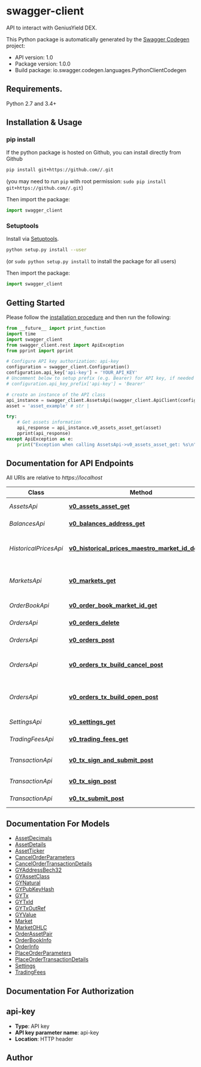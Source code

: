 # swagger-client
API to interact with GeniusYield DEX.

This Python package is automatically generated by the [Swagger Codegen](https://github.com/swagger-api/swagger-codegen) project:

- API version: 1.0
- Package version: 1.0.0
- Build package: io.swagger.codegen.languages.PythonClientCodegen

## Requirements.

Python 2.7 and 3.4+

## Installation & Usage
### pip install

If the python package is hosted on Github, you can install directly from Github

```sh
pip install git+https://github.com//.git
```
(you may need to run `pip` with root permission: `sudo pip install git+https://github.com//.git`)

Then import the package:
```python
import swagger_client 
```

### Setuptools

Install via [Setuptools](http://pypi.python.org/pypi/setuptools).

```sh
python setup.py install --user
```
(or `sudo python setup.py install` to install the package for all users)

Then import the package:
```python
import swagger_client
```

## Getting Started

Please follow the [installation procedure](#installation--usage) and then run the following:

```python
from __future__ import print_function
import time
import swagger_client
from swagger_client.rest import ApiException
from pprint import pprint

# Configure API key authorization: api-key
configuration = swagger_client.Configuration()
configuration.api_key['api-key'] = 'YOUR_API_KEY'
# Uncomment below to setup prefix (e.g. Bearer) for API key, if needed
# configuration.api_key_prefix['api-key'] = 'Bearer'

# create an instance of the API class
api_instance = swagger_client.AssetsApi(swagger_client.ApiClient(configuration))
asset = 'asset_example' # str | 

try:
    # Get assets information
    api_response = api_instance.v0_assets_asset_get(asset)
    pprint(api_response)
except ApiException as e:
    print("Exception when calling AssetsApi->v0_assets_asset_get: %s\n" % e)

```

## Documentation for API Endpoints

All URIs are relative to *https://localhost*

Class | Method | HTTP request | Description
------------ | ------------- | ------------- | -------------
*AssetsApi* | [**v0_assets_asset_get**](docs/AssetsApi.md#v0_assets_asset_get) | **GET** /v0/assets/{asset} | Get assets information
*BalancesApi* | [**v0_balances_address_get**](docs/BalancesApi.md#v0_balances_address_get) | **GET** /v0/balances/{address} | Balances
*HistoricalPricesApi* | [**v0_historical_prices_maestro_market_id_dex_get**](docs/HistoricalPricesApi.md#v0_historical_prices_maestro_market_id_dex_get) | **GET** /v0/historical-prices/maestro/{market-id}/{dex} | Get price history using Maestro.
*MarketsApi* | [**v0_markets_get**](docs/MarketsApi.md#v0_markets_get) | **GET** /v0/markets | Get markets information for the DEX.
*OrderBookApi* | [**v0_order_book_market_id_get**](docs/OrderBookApi.md#v0_order_book_market_id_get) | **GET** /v0/order-book/{market-id} | Order book
*OrdersApi* | [**v0_orders_delete**](docs/OrdersApi.md#v0_orders_delete) | **DELETE** /v0/orders | Cancel order(s)
*OrdersApi* | [**v0_orders_post**](docs/OrdersApi.md#v0_orders_post) | **POST** /v0/orders | Create an order
*OrdersApi* | [**v0_orders_tx_build_cancel_post**](docs/OrdersApi.md#v0_orders_tx_build_cancel_post) | **POST** /v0/orders/tx/build-cancel | Build transaction to cancel order(s)
*OrdersApi* | [**v0_orders_tx_build_open_post**](docs/OrdersApi.md#v0_orders_tx_build_open_post) | **POST** /v0/orders/tx/build-open | Build transaction to create order
*SettingsApi* | [**v0_settings_get**](docs/SettingsApi.md#v0_settings_get) | **GET** /v0/settings | Server settings
*TradingFeesApi* | [**v0_trading_fees_get**](docs/TradingFeesApi.md#v0_trading_fees_get) | **GET** /v0/trading-fees | Trading fees
*TransactionApi* | [**v0_tx_sign_and_submit_post**](docs/TransactionApi.md#v0_tx_sign_and_submit_post) | **POST** /v0/tx/sign-and-submit | Sign and submit a transaction
*TransactionApi* | [**v0_tx_sign_post**](docs/TransactionApi.md#v0_tx_sign_post) | **POST** /v0/tx/sign | Sign a transaction
*TransactionApi* | [**v0_tx_submit_post**](docs/TransactionApi.md#v0_tx_submit_post) | **POST** /v0/tx/submit | Submit a transaction


## Documentation For Models

 - [AssetDecimals](docs/AssetDecimals.md)
 - [AssetDetails](docs/AssetDetails.md)
 - [AssetTicker](docs/AssetTicker.md)
 - [CancelOrderParameters](docs/CancelOrderParameters.md)
 - [CancelOrderTransactionDetails](docs/CancelOrderTransactionDetails.md)
 - [GYAddressBech32](docs/GYAddressBech32.md)
 - [GYAssetClass](docs/GYAssetClass.md)
 - [GYNatural](docs/GYNatural.md)
 - [GYPubKeyHash](docs/GYPubKeyHash.md)
 - [GYTx](docs/GYTx.md)
 - [GYTxId](docs/GYTxId.md)
 - [GYTxOutRef](docs/GYTxOutRef.md)
 - [GYValue](docs/GYValue.md)
 - [Market](docs/Market.md)
 - [MarketOHLC](docs/MarketOHLC.md)
 - [OrderAssetPair](docs/OrderAssetPair.md)
 - [OrderBookInfo](docs/OrderBookInfo.md)
 - [OrderInfo](docs/OrderInfo.md)
 - [PlaceOrderParameters](docs/PlaceOrderParameters.md)
 - [PlaceOrderTransactionDetails](docs/PlaceOrderTransactionDetails.md)
 - [Settings](docs/Settings.md)
 - [TradingFees](docs/TradingFees.md)


## Documentation For Authorization


## api-key

- **Type**: API key
- **API key parameter name**: api-key
- **Location**: HTTP header


## Author



